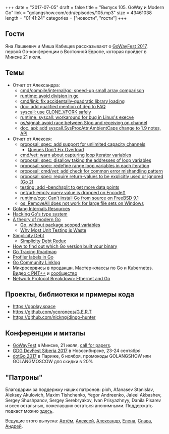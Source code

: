 +++
date = "2017-07-05"
draft = false
title = "Выпуск 105. GoWay и Modern Go"
link = "golangshow.com/cdn/episodes/105.mp3"
size = 43461038
length = "01:41:24"
categories = ["новости", "гости"]
+++

## Гости

Яна Лашкевич и Миша Кабищев рассказывают о [GoWayFest 2017](http://goway.io),
первой Go-конференции в Восточной Европе, которая пройдет в Минске 21 июля.

## Темы

* Отчет от Александра:
  * [cmd/compile/internal/gc: speed-up small array comparison](https://github.com/golang/go/commit/3bdc2f3abf0f9cffc8f4e294ef22a23b82e88415)
  * [runtime: avoid division in gc](https://github.com/golang/go/commit/a4ee95c805fb77e594603bcd62d7858dc9e853ab)
  * [cmd/link: fix accidentally-quadratic library loading](https://github.com/golang/go/commit/51711d1429cb592c9ddc772e6362e74ac8545dc8)
  * [doc: add qualified mention of dep to FAQ](https://github.com/golang/go/commit/dc8b4e65a7a68e102484020efbf80cecd2d515bd)
  * [syscall: use CLONE_VFORK safely](https://github.com/golang/go/commit/67e537541c043c701001f002bed0cda70ce72767)
  * [runtime, syscall: workaround for bug in Linux's execve](https://github.com/golang/go/commit/91139b87f776a553524b022753981e7909386777)
  * [os/signal: avoid race between Stop and receiving on channel](https://github.com/golang/go/commit/8ec7a39fec2acab98ce5e41363dd1c65c03d7479)
  * [doc, api: add syscall.SysProcAttr.AmbientCaps change to 1.9 notes, API](https://github.com/golang/go/commit/dc86c9a6afa8b5b998dfa6621d1566d1296f2bf4)
* Отчет от Алексея:
  * [proposal: spec: add support for unlimited capacity channels](https://github.com/golang/go/issues/20352)
    * [Queues Don't Fix Overload](http://ferd.ca/queues-don-t-fix-overload.html)
  * [cmd/vet: warn about capturing loop iterator variables](https://github.com/golang/go/issues/16520)
  * [proposal: spec: disallow taking the addresses of loop variables](https://github.com/golang/go/issues/20725)
  * [proposal: spec: redefine range loop variables in each iteration](https://github.com/golang/go/issues/20733)
  * [proposal: cmd/vet: add check for common error mishandling pattern](https://github.com/golang/go/issues/20148)
  * [proposal: spec: require return-values to be explicitly used or ignored (Go 2)](https://github.com/golang/go/issues/20803)
  * [testing: add -benchsplit to get more data points](https://github.com/golang/go/issues/19128)
  * [net/url: empty query value is dropped on Encode()](https://github.com/golang/go/issues/20820)
  * [runtime/cgo: Can't install Go from source on FreeBSD 9.1](https://github.com/golang/go/issues/20850)
  * [os: RemoveAll does not work for large file sets on Windows](https://github.com/golang/go/issues/20841)
* [Golang Internals Resources](https://github.com/emluque/golang-internals-resources)
* [Hacking Go's type system](https://katcipis.github.io/2017/04/21/hack-go-types.html)
* [A theory of modern Go](https://peter.bourgon.org/blog/2017/06/09/theory-of-modern-go.html)
  * [Go, without package scoped variables](https://dave.cheney.net/2017/06/11/go-without-package-scoped-variables)
  * [Why Most Unit Testing is Waste](http://rbcs-us.com/documents/Why-Most-Unit-Testing-is-Waste.pdf)
* [Simplicity Debt](https://dave.cheney.net/2017/06/15/simplicity-debt)
  * [Simplicity Debt Redux](https://dave.cheney.net/2017/06/18/simplicity-debt-redux)
* [How to find out which Go version built your binary](https://dave.cheney.net/2017/06/20/how-to-find-out-which-go-version-built-your-binary)
* [Go Tracing Roadmap](https://docs.google.com/document/d/1GFHAksL5HQy1YacCFXMUdOTC4e21uoX-TbMzRXAtx_I/preview)
* [Profiler labels in Go](https://rakyll.org/profiler-labels)
* [Go Community Linklog](http://golangflow.io)
* Микросервисы в продакшн. Мастер-классы по Go и Kubernetes. [Видео с РИТ++](https://youtu.be/0ndWw1udpsA?t=7m16s) и [сообщество](https://k8s.community)
* [Network Protocol Breakdown: Ethernet and Go](https://medium.com/@mdlayher/network-protocol-breakdown-ethernet-and-go-de985d726cc1)

## Проекты, библиотеки и примеры кода

* https://goplay.space
* https://github.com/ycoroneos/G.E.R.T
* https://github.com/nickng/dingo-hunter

## Конференции и митапы

* [GoWayFest](http://goway.io) в Минске, 21 июля, [call for papers](https://goo.gl/v8S5qm).
* [GDG DevFest Siberia 2017](https://gdg-siberia.com) в Новосибирске, 23-24 сентября
* [dotGo 2017](http://www.dotgo.eu) в Париже, 6 ноября, промокоды GOLANGSHOW или GOLANGMOSCOW для скидки в 20%


## "Патроны"

Благодарим за поддержку наших патронов:
pioh, Afanasev Stanislav, Aleksey Akulovich, Maxim Tishchenko,
Yegor Andreenko, Jaleel Akbashev, Sergey Shushpanov, Sergey Serebryakov,
Ivan Prisyazhnyy, Danila Pisarev
и всех остальных, пожелавших остаться анонимными.
Поддержать подкаст можно [здесь](https://www.patreon.com/golangshow).

Ведущие этого выпуска:
[Артём](https://twitter.com/miolini), [Алексей](https://twitter.com/paaleksey),
[Александр](https://twitter.com/LK4D4math), [Елена](https://twitter.com/webdeva),
[Слава](https://twitter.com/m0sth8), [Андрей](https://twitter.com/dadabird).
